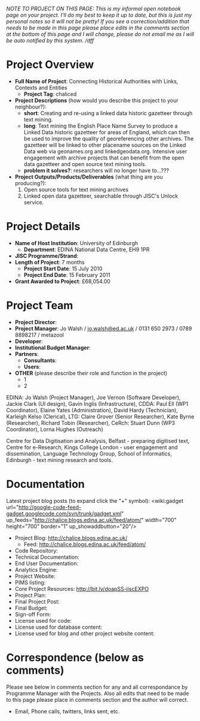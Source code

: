 _NOTE TO PROJECT ON THIS PAGE: This is my informal open notebook page on your project.  I'll do my best to keep it up to date, but this is just my personal notes so it will not be pretty!  If you see a correction/addition that needs to be made in this page please place edits in the comments section at the bottom of this page and I will change, please do not email me as I will be auto notified by this system. /dff_

# Project Overview #
  * **Full Name of Project**: Connecting Historical Authorities with Links, Contexts and Entities
    * **Project Tag**: chaliced
  * **Project Descriptions** (how would you describe this project to your neighbour?):
    * **short**: Creating and re-using a linked data historic gazetteer through text mining.
    * **long**: Text mining the English Place Name Survey to produce a Linked Data historic gazetteer for areas of England, which can then be used to improve the quality of georeferencing other archives. The gazetteer will be linked to other placename sources on the Linked Data web via geonames.org and linkedgeodata.org. Intensive user engagement with archive projects that can benefit from the open data gazetteer and open source text mining tools.
    * **problem it solves?**: researchers will no longer have to...???
  * **Project Outputs/Products/Deliverables** (what thing are you producing?):
    1. Open source tools for text mining archives
    1. Linked open data gazetteer, searchable through JISC's Unlock service.

# Project Details #
  * **Name of Host Institution**: University of Edinburgh
    * **Department**: EDINA National Data Centre, EH9 1PR
  * **JISC Programme/Strand**:
  * **Length of Project**: 7 months
    * **Project Start Date**: 15 July 2010
    * **Project End Date**: 15 February 2011
  * **Grant Awarded to Project**: £68,054.00

# Project Team #
  * **Project Director**:
  * **Project Manager**: Jo Walsh / jo.walsh@ed.ac.uk / 0131 650 2973 / 0789 8898217 / metazool
  * **Developer**:
  * **Institutional Budget Manager**:
  * **Partners**:
    * **Consultants**:
    * **Users**:
  * **OTHER** (please describe their role and function in the project)
    * 1
    * 2

EDINA: Jo Walsh (Project Manager), Joe Vernon (Software Developer), Jackie Clark (UI design), Gavin Inglis (Infrastructure), CDDA: Paul Ell (WP1 Coordinator), Elaine Yates (Administration), David Hardy (Technician), Karleigh Kelso (Clerical), LTG: Claire Grover (Senior Researcher), Kate Byrne (Researcher), Richard Tobin (Researcher), CeRch: Stuart Dunn (WP3 Coordinator), Lorna Hughes (Outreach)

Centre for Data Digitisation and Analysis, Belfast - preparing digitised text, Centre for e-Research, Kings College London - user engagement and dissemination, Language Technology Group, School of Informatics, Edinburgh - text mining research and tools.

# Documentation #

Latest project blog posts (to expand click the "+" symbol):
<wiki:gadget url="http://google-code-feed-gadget.googlecode.com/svn/trunk/gadget.xml" up\_feeds="http://chalice.blogs.edina.ac.uk/feed/atom/" width="700" height="700" border="1" up\_showaddbutton="20"/>

  * Project Blog: http://chalice.blogs.edina.ac.uk/
    * Feed: http://chalice.blogs.edina.ac.uk/feed/atom/
  * Code Repository:
  * Technical Documentation:
  * End User Documentation:
  * Analytics Engine:
  * Project Website:
  * PIMS listing:
  * Core Project Resources: http://bit.ly/doapSS-jiscEXPO
  * Project Plan:
  * Final Project Post:
  * Final Budget:
  * Sign-off Form:
  * License used for code:
  * License used for database content:
  * License used for blog and other project website content:

# Correspondence (below as comments) #
Please see below in comments section for any and all correspondance by Programme Manager with the Projects.  Also all edits that need to be made to this page please place in comments section and the author will correct.
  * Email, Phone calls, twitters, links sent, etc.